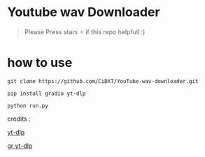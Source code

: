 # Youtube wav Downloader


> Please Press stars ⭐ if this repo
> helpfull :)




# how to use

```
git clone https://github.com/CiDXT/YouTube-wav-downloader.git
```

```
pip install gradio yt-dlp
```

```
python run.py
```



credits :

[yt-dlp](https://github.com/yt-dlp/yt-dlp.git)


[gr yt-dlp](https://huggingface.co/spaces/mugongzi/gr-yt-dlp)
